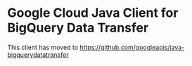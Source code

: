 # Google Cloud Java Client for BigQuery Data Transfer

This client has moved to https://github.com/googleapis/java-bigquerydatatransfer
